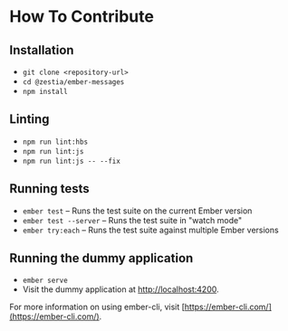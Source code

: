 # How To Contribute

## Installation

- `git clone <repository-url>`
- `cd @zestia/ember-messages`
- `npm install`

## Linting

- `npm run lint:hbs`
- `npm run lint:js`
- `npm run lint:js -- --fix`

## Running tests

- `ember test` – Runs the test suite on the current Ember version
- `ember test --server` – Runs the test suite in "watch mode"
- `ember try:each` – Runs the test suite against multiple Ember versions

## Running the dummy application

- `ember serve`
- Visit the dummy application at [http://localhost:4200](http://localhost:4200).

For more information on using ember-cli, visit [https://ember-cli.com/](https://ember-cli.com/).
